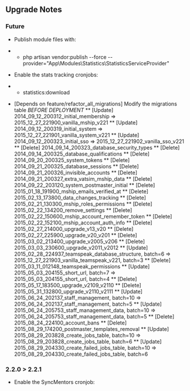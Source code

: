 ## Upgrade Notes

### Future
* Publish module files with:
* * php artisan vendor:publish --force --provider="App\Modules\Statistics\StatisticsServiceProvider"

* Enable the stats tracking cronjobs:
* * statistics:download

* [Depends on feature/refactor_all_migrations] Modify the migrations table *BEFORE DEPLOYMENT*
** [Update] 2014_09_12_200312_initial_membership => 2015_12_27_221900_vanilla_mship_v221
** [Update] 2014_09_12_200319_initial_system => 2015_12_27_221901_vanilla_system_v221
** [Update] 2014_09_12_200323_initial_sso => 2015_12_27_221902_vanilla_sso_v221
** [Delete] 2014_09_14_200323_database_security_types
** [Delete] 2014_09_14_200325_database_qualifications
** [Delete] 2014_09_20_200325_system_tokens
** [Delete] 2014_09_21_200325_database_sessions
** [Delete] 2014_09_21_200326_invisible_accounts
** [Delete] 2014_09_21_200327_extra_vatsim_mship_data
** [Delete] 2014_09_22_203120_system_postmaster_initial
** [Delete] 2015_01_18_191900_mship_emails_verified_at
** [Delete] 2015_02_13_173800_data_changes_tracking
** [Delete] 2015_02_21_130300_mship_roles_permissions
** [Delete] 2015_02_22_134200_remove_settings
** [Delete] 2015_02_22_150600_mship_account_remember_token
** [Delete] 2015_02_22_152100_mship_account_auth_info
** [Delete] 2015_02_27_214000_upgrade_v13_v20
** [Delete] 2015_02_27_225900_upgrade_v20_v201
** [Delete] 2015_03_02_213400_upgrade_v2005_v206
** [Delete] 2015_03_03_230600_upgrade_v2011_v2012
** [Update] 2015_02_28_224937_teamspeak_database_structure, batch=6 => 2015_12_27_221903_vanilla_teamspeak_v221, batch=3
** [Delete] 2015_03_11_012148_teamspeak_permissions
** [Update] 2015_05_03_204155_short_url, batch=7 => 2015_05_03_204155_short_url, batch=4
** [Delete] 2015_05_17_183500_upgrade_v2109_v2110
** [Delete] 2015_05_31_132800_upgrade_v2110_v2111
** [Update] 2015_06_24_202137_staff_management, batch=10 => 2015_06_24_202137_staff_management, batch=5
** [Update] 2015_06_24_205753_staff_management_data, batch=10 => 2015_06_24_205753_staff_management_data, batch=5
** [Delete] 2015_08_24_224100_account_bans
** [Delete] 2015_08_29_174200_postmaster_templates_removal
** [Update] 2015_08_29_203828_create_jobs_table, batch=10 => 2015_08_29_203828_create_jobs_table, batch=6
** [Update] 2015_08_29_204330_create_failed_jobs_table, batch=10 => 2015_08_29_204330_create_failed_jobs_table, batch=6

### 2.2.0 > 2.2.1
* Enable the SyncMentors cronjob: <NF has the name>